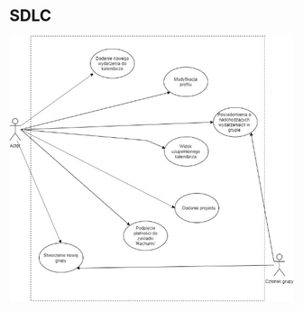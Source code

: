 # SDLC

![tekst alternatywny](https://github.com/anng96/SDLC/blob/master/Diagram%20przypadk%C3%B3w%20u%C5%BCycia.jpg)
